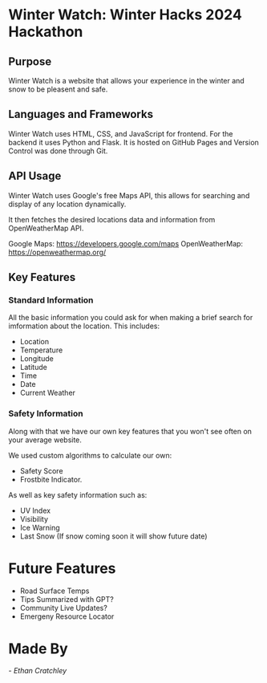 # Winter Watch: Winter Hacks 2024 Hackathon 

## Purpose

Winter Watch is a website that allows your experience in the winter and snow to be pleasent and safe.

## Languages and Frameworks

Winter Watch uses HTML, CSS, and JavaScript for frontend. For the backend it uses Python and Flask. It is hosted on GitHub Pages and Version Control was done through Git.

## API Usage

Winter Watch uses Google's free Maps API, this allows for searching and display of any location dynamically.

It then fetches the desired locations data and information from OpenWeatherMap API.

Google Maps: https://developers.google.com/maps
OpenWeatherMap: https://openweathermap.org/

## Key Features 

### Standard Information

All the basic information you could ask for when making a brief search for imformation about the location. This includes:

- Location
- Temperature
- Longitude
- Latitude
- Time
- Date
- Current Weather

### Safety Information

Along with that we have our own key features that you won't see often on your average website. 

We used custom algorithms to calculate our own:

- Safety Score
- Frostbite Indicator. 
 
As well as key safety information such as:

- UV Index
- Visibility 
- Ice Warning
- Last Snow (If snow coming soon it will show future date)

# Future Features

- Road Surface Temps
- Tips Summarized with GPT?
- Community Live Updates?
- Emergeny Resource Locator

# Made By
*- Ethan Cratchley*